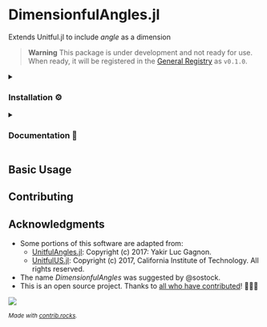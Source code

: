 # DimensionfulAngles.jl
Extends Unitful.jl to include *angle* as a dimension

> **Warning**
> This package is under development and not ready for use. When ready, it will be registered in the [General Registry](https://github.com/JuliaRegistries/General) as `v0.1.0`.


<details><summary><h3>Installation ⚙</h3></summary>
<p>

Install UnitfulAngleDimension.jl the usual way Julia packages are installed, i.e., using Julia package manager:

```julia
    using Pkg
    Pkg.add("LinearSolve")
```

or in the Pkg REPL (enter from the Julia REPL with `]`):
```julia
    pkg> add("LinearSolve")
```

</p>
</details>

<details><summary><h3>Documentation 📜</h3></summary>
<p>

The full documentation can be found at https://cmichelenstrofer.github.io/UnitfulAngleDimension/.

</p>
</details>

## Basic Usage

## Contributing

## Acknowledgments
- Some portions of this software are adapted from:
  - [UnitfulAngles.jl](https://github.com/yakir12/UnitfulAngles.jl/blob/master/LICENSE.md): Copyright (c) 2017: Yakir Luc Gagnon.
  - [UnitfulUS.jl](https://github.com/PainterQubits/UnitfulUS.jl/blob/master/LICENSE.md): Copyright (c) 2017, California Institute of Technology. All rights reserved.
- The name *DimensionfulAngles* was suggested by @sostock.
- This is an open source project. Thanks to [all who have contributed](https://github.com/cmichelenstrofer/DimensionfulAngles.jl/contributors)! 🎊🎊🎊

<a href="https://github.com/cmichelenstrofer/DimensionfulAngles.jl/graphs/contributors">
  <img src="https://contrib.rocks/image?repo=cmichelenstrofer/DimensionfulAngles.jl" />
</a>

<sub>*Made with [contrib.rocks](https://contrib.rocks).*</sub>

